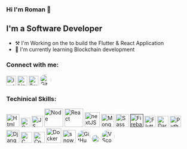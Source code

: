 ### Hi I'm Roman 👋

## I'm a Software Developer
- ⚒️ I'm Working on the to build the Flutter & React Application
- 🌱 I'm currently learning Blockchain development


### Connect with me:
[<img algin="left" alt="insta" width="26px" src="https://upload.wikimedia.org/wikipedia/commons/thumb/a/a5/Instagram_icon.png/1024px-Instagram_icon.png" target="_blank"/>](https://www.instagram.com/roman_ojhaa/)
[<img algin="left" alt="Linkdin" width="26px" src="https://cdn-icons-png.flaticon.com/512/174/174857.png" target="_blank"/>](https://www.linkedin.com/in/roman-ojha-3b8bb2209/)
[<img algin="left" alt="Twitter" width="26px" src="https://www.iconpacks.net/icons/2/free-twitter-logo-icon-2429-thumb.png" target="_blank"/>](https://twitter.com/RomanOjha1)
[<img algin="left" alt="Github" width="30px" src="https://firebasestorage.googleapis.com/v0/b/github-profile-91cbc.appspot.com/o/Icons%2Fgithub.png?alt=media&token=372efb42-2546-41ea-9c16-189cacca3ec8" style="border-radius:50%" target="_blank"/>](https://github.com/RomanOjha-git)
<br/>

### Techinical Skills:
[<img algin="left" alt="Html" width="35px" src="https://firebasestorage.googleapis.com/v0/b/github-profile-91cbc.appspot.com/o/Icons%2Fhtml.png?alt=media&token=c751d491-1f7c-4ec7-83c6-74860c8309e9" target="_blank"/>](https://www.w3schools.com/html/)
[<img algin="left" alt="Css" width="25px" src="https://firebasestorage.googleapis.com/v0/b/github-profile-91cbc.appspot.com/o/Icons%2Fcss.png?alt=media&token=ca527967-12c3-4500-af5e-793b0e158b74" target="_blank"/>](https://www.w3schools.com/css/)
[<img algin="left" alt="JS" width="30px" src="https://firebasestorage.googleapis.com/v0/b/github-profile-91cbc.appspot.com/o/Icons%2Fjs.png?alt=media&token=39dacac0-1a2b-49cd-b23b-0283cd713804" target="_blank"/>](https://www.w3schools.com/js/)
[<img algin="left" alt="Node" width="50px" src="https://firebasestorage.googleapis.com/v0/b/github-profile-91cbc.appspot.com/o/Icons%2Fnode.png?alt=media&token=83c81cc0-2a8a-47c6-8577-8af353ff83ba" target="_blank"/>](https://nodejs.org/en/)
[<img algin="left" alt="React" width="50px" src="https://firebasestorage.googleapis.com/v0/b/github-profile-91cbc.appspot.com/o/Icons%2Freact.png?alt=media&token=bd9c3408-7b6e-4392-b1bc-9774075f2205" target="_blank"/>](https://reactjs.org/)
[<img algin="left" alt="nextJS" style="width:40px; height:40px;" src="https://firebasestorage.googleapis.com/v0/b/github-profile-91cbc.appspot.com/o/Icons%2FnextJS.png?alt=media&token=17a7cf58-63c0-48f2-85bb-a61af515a214" target="_blank"/>](https://nextjs.org/)
[<img algin="left" alt="MongoDB" width="35px" src="https://firebasestorage.googleapis.com/v0/b/github-profile-91cbc.appspot.com/o/Icons%2FmongoDB.png?alt=media&token=8cfe0a6b-0273-41e6-965e-c85527e00aba" target="_blank"/>](https://www.mongodb.com/)
[<img algin="left" alt="Sass" width="35px" src="https://firebasestorage.googleapis.com/v0/b/github-profile-91cbc.appspot.com/o/Icons%2Fsass.png?alt=media&token=6bd4dbba-acd2-4114-96d4-ba5eeb69e1fe" target="_blank"/>](https://sass-lang.com/)
[<img algin="left" alt="Firebase" width="35px" src="https://firebasestorage.googleapis.com/v0/b/github-profile-91cbc.appspot.com/o/Icons%2Ffirebase.png?alt=media&token=d9ee3bfe-d865-49b2-8172-2e30d65215ec" target="_blank"/>]()
[<img algin="left" alt="Flutter" width="30px" src="https://firebasestorage.googleapis.com/v0/b/github-profile-91cbc.appspot.com/o/Icons%2Fflutter.png?alt=media&token=38c6b0b3-3dc9-4b53-abf3-03ad2ee085bf" target="_blank"/>](https://flutter.dev/)
[<img algin="left" alt="Dart" width="30px" src="https://firebasestorage.googleapis.com/v0/b/github-profile-91cbc.appspot.com/o/Icons%2Fdart.png?alt=media&token=e193a106-1fa5-46ad-92a6-70a4579e9d5b" target="_blank"/>](https://dart.dev/)
[<img algin="left" alt="Python" width="30px" src="https://firebasestorage.googleapis.com/v0/b/github-profile-91cbc.appspot.com/o/Icons%2Fpython.png?alt=media&token=1179e596-6484-4f2e-9b14-1e646d48798f" target="_blank"/>](https://www.python.org/)
[<img algin="left" alt="Django" width="35px" src="https://firebasestorage.googleapis.com/v0/b/github-profile-91cbc.appspot.com/o/Icons%2Fdjango.png?alt=media&token=e3f09daa-5c90-4e22-bb1e-6d282fefad22" target="_blank"/>](https://www.djangoproject.com/)
[<img algin="left" alt="C" width="30px" src="https://firebasestorage.googleapis.com/v0/b/github-profile-91cbc.appspot.com/o/Icons%2Fc.png?alt=media&token=8122181a-c56e-4166-849e-9650fae964d5" target="_blank"/>](https://www.cprogramming.com/)
[<img algin="left" alt="Cpp" width="30px" src="https://firebasestorage.googleapis.com/v0/b/github-profile-91cbc.appspot.com/o/Icons%2Fcpp.png?alt=media&token=910aeb77-fdab-417e-b525-83c2499d4b6e" target="_blank"/>](https://www.cprogramming.com/)
[<img algin="left" alt="Docker" width="40px" src="https://firebasestorage.googleapis.com/v0/b/github-profile-91cbc.appspot.com/o/Icons%2Fdocker.png?alt=media&token=427fd67b-3af7-4faa-b1ca-9dc700b36ce1" target="_blank"/>](https://www.docker.com/)
[<img algin="left" alt="snowpack" width="35px" src="https://firebasestorage.googleapis.com/v0/b/github-profile-91cbc.appspot.com/o/Icons%2Fsnowpack.png?alt=media&token=24bf1811-691c-419d-a17e-b0c31e60581c" target="_blank"/>](https://www.snowpack.dev/)
[<img algin="left" alt="GitHub" width="35px" src="https://firebasestorage.googleapis.com/v0/b/github-profile-91cbc.appspot.com/o/Icons%2Fgithub.png?alt=media&token=372efb42-2546-41ea-9c16-189cacca3ec8" style="border-radius:50%" target="_blank"/>](https://github.com/)
[<img algin="left" alt="Figma" width="22px" src="https://firebasestorage.googleapis.com/v0/b/github-profile-91cbc.appspot.com/o/Icons%2Ffigma.svg?alt=media&token=c63f31ae-67c7-4275-9600-cb0594b4f64d" style="border-radius:50%" target="_blank"/>](https://www.figma.com/)
[<img algin="left" alt="VScode" width="35px" src="https://firebasestorage.googleapis.com/v0/b/github-profile-91cbc.appspot.com/o/Icons%2Fvscode.png?alt=media&token=c9b17b88-dbce-4dfe-9427-886cd1a9787f" style="border-radius:50%" target="_blank"/>](https://code.visualstudio.com/)
